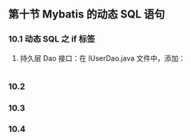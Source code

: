 ## 第十节 Mybatis 的动态 SQL 语句

### 10.1 动态 SQL 之 if 标签

1. 持久层 Dao 接口：在 IUserDao.java 文件中，添加：

```java

```


### 10.2 



### 10.3 



### 10.4 